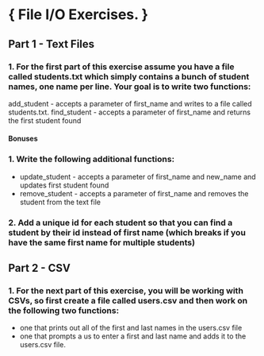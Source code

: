 # { File I/O Exercises. }

## Part 1 - Text Files

### 1. For the first part of this exercise assume you have a file called students.txt which simply contains a bunch of student names, one name per line. Your goal is to write two functions:

add_student - accepts a parameter of first_name and writes to a file called students.txt.
find_student - accepts a parameter of first_name and returns the first student found

#### Bonuses

### 1. Write the following additional functions:

* update_student - accepts a parameter of first_name and new_name and updates first student found
* remove_student - accepts a parameter of first_name and removes the student from the text file

### 2. Add a unique id for each student so that you can find a student by their id instead of first name (which breaks if you have the same first name for multiple students)

## Part 2 - CSV

### 1. For the next part of this exercise, you will be working with CSVs, so first create a file called users.csv and then work on the following two functions:

* one that prints out all of the first and last names in the users.csv file
* one that prompts a us to enter a first and last name and adds it to the users.csv file.

